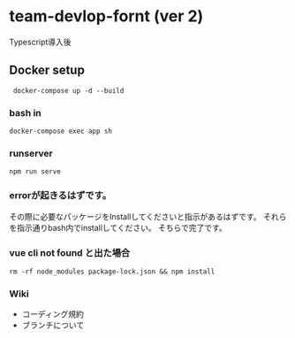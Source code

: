 # team-devlop-fornt (ver 2)
Typescript導入後

## Docker setup
```
 docker-compose up -d --build
```

### bash in
```
docker-compose exec app sh
```

### runserver
```
npm run serve
```

### errorが起きるはずです。
その際に必要なパッケージをInstallしてくださいと指示があるはずです。
それらを指示通りbash内でinstallしてください。
そちらで完了です。

### vue cli not found と出た場合
```
rm -rf node_modules package-lock.json && npm install
```

### Wiki
- コーディング規約
- ブランチについて
